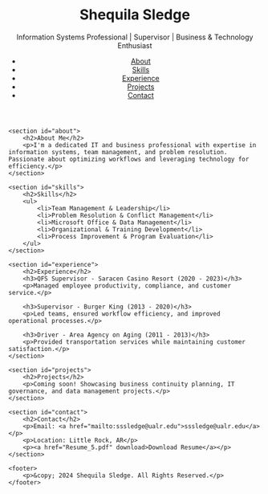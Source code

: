 <!DOCTYPE html>
<html lang="en">
<head>
    <meta charset="UTF-8">
    <meta name="viewport" content="width=device-width, initial-scale=1.0">
    <title>Shequila Sledge - Portfolio</title>
    <link rel="stylesheet" href="styles.css">
</head>
<body>
    <header>
        <h1>Shequila Sledge</h1>
        <p>Information Systems Professional | Supervisor | Business & Technology Enthusiast</p>
        <nav>
            <ul>
                <li><a href="#about">About</a></li>
                <li><a href="#skills">Skills</a></li>
                <li><a href="#experience">Experience</a></li>
                <li><a href="#projects">Projects</a></li>
                <li><a href="#contact">Contact</a></li>
            </ul>
        </nav>
    </header>
    
    <section id="about">
        <h2>About Me</h2>
        <p>I'm a dedicated IT and business professional with expertise in information systems, team management, and problem resolution. Passionate about optimizing workflows and leveraging technology for efficiency.</p>
    </section>
    
    <section id="skills">
        <h2>Skills</h2>
        <ul>
            <li>Team Management & Leadership</li>
            <li>Problem Resolution & Conflict Management</li>
            <li>Microsoft Office & Data Management</li>
            <li>Organizational & Training Development</li>
            <li>Process Improvement & Program Evaluation</li>
        </ul>
    </section>
    
    <section id="experience">
        <h2>Experience</h2>
        <h3>QFS Supervisor - Saracen Casino Resort (2020 - 2023)</h3>
        <p>Managed employee productivity, compliance, and customer service.</p>
        
        <h3>Supervisor - Burger King (2013 - 2020)</h3>
        <p>Led teams, ensured workflow efficiency, and improved operational processes.</p>
        
        <h3>Driver - Area Agency on Aging (2011 - 2013)</h3>
        <p>Provided transportation services while maintaining customer satisfaction.</p>
    </section>
    
    <section id="projects">
        <h2>Projects</h2>
        <p>Coming soon! Showcasing business continuity planning, IT governance, and data management projects.</p>
    </section>
    
    <section id="contact">
        <h2>Contact</h2>
        <p>Email: <a href="mailto:sssledge@ualr.edu">sssledge@ualr.edu</a></p>
        <p>Location: Little Rock, AR</p>
        <p><a href="Resume_5.pdf" download>Download Resume</a></p>
    </section>
    
    <footer>
        <p>&copy; 2024 Shequila Sledge. All Rights Reserved.</p>
    </footer>
</body>
</html>
